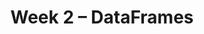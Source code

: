 ---
    title: Week 2 – DataFrames
    weekNumber: 2
    days:
      - date: 2024-1-15
        events:
          
          "No Lecture (MLK Day)":
      - date: 2024-1-17
        events:
          "**LEC 4**{: .label .label-lecture } Arrays and DataFrames":
            "[BPD 9-10](https://notes.dsc10.com/02-data_sets/accessing.html)" 
          "<small><i><span style='display: inline-block; padding-left: 80px'><b>Keywords:</b> array methods, np.arange, .read_csv, .get, .assign, .sort_values, .iloc, .loc, index </span></i></small>":
      - date: 2024-1-19
        events:
          "**LEC 5**{: .label .label-lecture } Querying and Grouping":
            "[BPD 10-11](https://notes.dsc10.com/02-data_sets/querying.html)" 
          "<small><i><span style='display: inline-block; padding-left: 80px'><b>Keywords:</b> .set_index, Booleans, querying, .shape, &, |, .take, .groupby, aggregation </span></i></small>":
          "**PRAC 2**{: .label .label-practice } [Extra Practice Session](http://practice.dsc10.com)":
      - date: 2024-1-20
        events:
          
          "**LAB 1**{: .label .label-lab } **Arrays and DataFrames**":
---